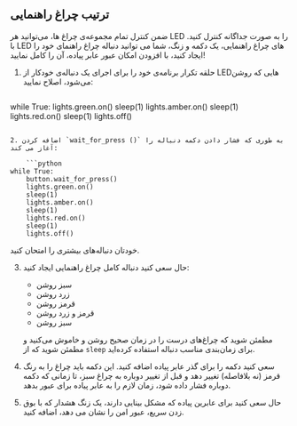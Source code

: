 ## ترتیب چراغ راهنمایی

ضمن کنترل تمام مجموعه‌ی چراغ ها، می‌توانید هر LED را به صورت جداگانه کنترل کنید. با LED های چراغ راهنمایی، یک دکمه و زنگ، شما می توانید دنباله چراغ راهنمای خود را ایجاد کنید، با افزودن امکان عبور عابر پیاده، آن را کامل نمایید!

1. حلقه تکرار برنامه‌ی خود را برای اجرای یک دنباله‌ی خودکار از LEDهایی که روشن می‌شود، اصلاح نمایید:
    
    ```python
while True:
    lights.green.on()
    sleep(1)
    lights.amber.on()
    sleep(1)
    lights.red.on()
    sleep(1)
    lights.off()
```

2. اضافه کردن `wait_for_press ()` به طوری که فشار دادن دکمه دنباله را آغاز می کند:
    
    ```python
while True:
    button.wait_for_press()
    lights.green.on()
    sleep(1)
    lights.amber.on()
    sleep(1)
    lights.red.on()
    sleep(1)
    lights.off()
```

خودتان دنباله‌های بیشتری را امتحان کنید.

3. حال سعی کنید دنباله کامل چراغ راهنمایی ایجاد کنید:
    
    - سبز روشن
    - زرد روشن
    - قرمز روشن
    - قرمز و زرد روشن
    - سبز روشن
    
    مطمئن شوید که چراغ‌های درست را در زمان صحیح روشن و خاموش می‌کنید و مطمئن شوید که از `sleep` برای زمان‌بندی مناسب دنباله استفاده کرده‌اید.

4. سعی کنید دکمه را برای گذر عابر پیاده اضافه کنید. این دکمه باید چراغ را به رنگ قرمز (نه بلافاصله) تغییر دهد و قبل از تغییر دوباره به چراغ سبز، تا زمانی که دکمه دوباره فشار داده شود، زمان لازم را به عابر پیاده برای عبور بدهد.

5. حال سعی کنید برای عابرین پیاده که مشکل بینایی دارند، یک زنگ هشدار که با بوق زدن سریع، عبور امن را نشان می دهد، اضافه کنید.